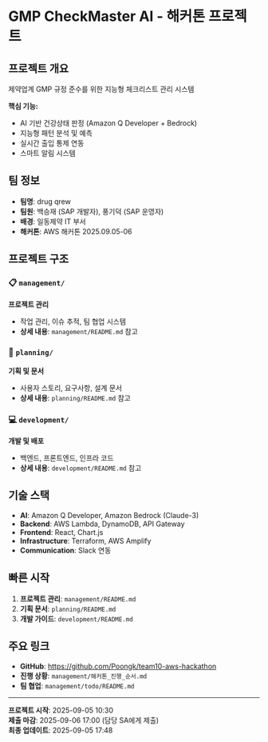 # GMP CheckMaster AI - 해커톤 프로젝트

## 프로젝트 개요
제약업계 GMP 규정 준수를 위한 지능형 체크리스트 관리 시스템

**핵심 기능:**
- AI 기반 건강상태 판정 (Amazon Q Developer + Bedrock)
- 지능형 패턴 분석 및 예측
- 실시간 출입 통제 연동
- 스마트 알림 시스템

## 팀 정보
- **팀명**: drug qrew
- **팀원**: 백승재 (SAP 개발자), 풍기덕 (SAP 운영자)
- **배경**: 일동제약 IT 부서
- **해커톤**: AWS 해커톤 2025.09.05-06

## 프로젝트 구조

### 📋 `management/`
**프로젝트 관리**
- 작업 관리, 이슈 추적, 팀 협업 시스템
- **상세 내용**: `management/README.md` 참고

### 📝 `planning/`
**기획 및 문서**
- 사용자 스토리, 요구사항, 설계 문서
- **상세 내용**: `planning/README.md` 참고

### 💻 `development/`
**개발 및 배포**
- 백엔드, 프론트엔드, 인프라 코드
- **상세 내용**: `development/README.md` 참고

## 기술 스택
- **AI**: Amazon Q Developer, Amazon Bedrock (Claude-3)
- **Backend**: AWS Lambda, DynamoDB, API Gateway
- **Frontend**: React, Chart.js
- **Infrastructure**: Terraform, AWS Amplify
- **Communication**: Slack 연동

## 빠른 시작
1. **프로젝트 관리**: `management/README.md`
2. **기획 문서**: `planning/README.md`
3. **개발 가이드**: `development/README.md`

## 주요 링크
- **GitHub**: https://github.com/Poongk/team10-aws-hackathon
- **진행 상황**: `management/해커톤_진행_순서.md`
- **팀 협업**: `management/todo/README.md`

---
**프로젝트 시작**: 2025-09-05 10:30  
**제출 마감**: 2025-09-06 17:00 (담당 SA에게 제출)  
**최종 업데이트**: 2025-09-05 17:48
